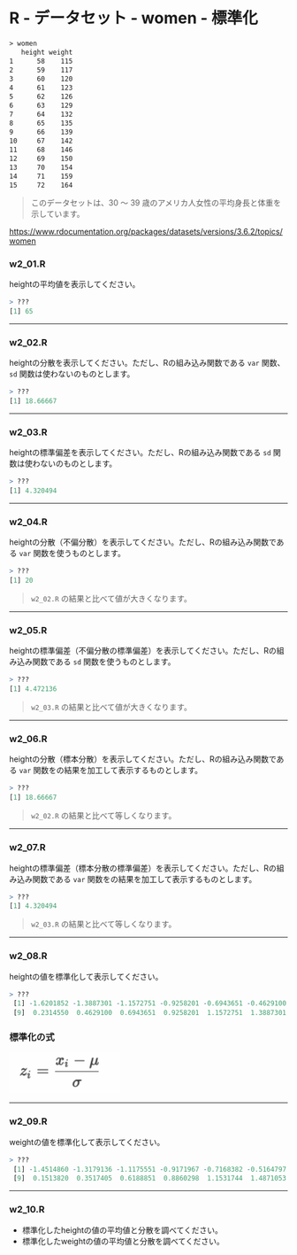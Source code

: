 # R - データセット - women - 標準化

```
> women
   height weight
1      58    115
2      59    117
3      60    120
4      61    123
5      62    126
6      63    129
7      64    132
8      65    135
9      66    139
10     67    142
11     68    146
12     69    150
13     70    154
14     71    159
15     72    164
```

> このデータセットは、30 ～ 39 歳のアメリカ人女性の平均身長と体重を示しています。

https://www.rdocumentation.org/packages/datasets/versions/3.6.2/topics/women

### w2_01.R

heightの平均値を表示してください。

```r
> ???
[1] 65
```

---

### w2_02.R

heightの分散を表示してください。ただし、Rの組み込み関数である `var` 関数、`sd` 関数は使わないのものとします。

```r
> ???
[1] 18.66667
```

---

### w2_03.R

heightの標準偏差を表示してください。ただし、Rの組み込み関数である `sd` 関数は使わないのものとします。

```r
> ???
[1] 4.320494
```

---

### w2_04.R

heightの分散（不偏分散）を表示してください。ただし、Rの組み込み関数である `var` 関数を使うものとします。

```r
> ???
[1] 20
```

> `w2_02.R` の結果と比べて値が大きくなります。

---

### w2_05.R

heightの標準偏差（不偏分散の標準偏差）を表示してください。ただし、Rの組み込み関数である `sd` 関数を使うものとします。

```r
> ???
[1] 4.472136
```

> `w2_03.R` の結果と比べて値が大きくなります。

---

### w2_06.R

heightの分散（標本分散）を表示してください。ただし、Rの組み込み関数である `var` 関数をの結果を加工して表示するものとします。

```r
> ???
[1] 18.66667
```

> `w2_02.R` の結果と比べて等しくなります。

---

### w2_07.R

heightの標準偏差（標本分散の標準偏差）を表示してください。ただし、Rの組み込み関数である `var` 関数をの結果を加工して表示するものとします。

```r
> ???
[1] 4.320494
```

> `w2_03.R` の結果と比べて等しくなります。

---

### w2_08.R

heightの値を標準化して表示してください。

```r
> ???
 [1] -1.6201852 -1.3887301 -1.1572751 -0.9258201 -0.6943651 -0.4629100 -0.2314550  0.0000000
 [9]  0.2314550  0.4629100  0.6943651  0.9258201  1.1572751  1.3887301  1.6201852
```

### 標準化の式

<img src="../img/107.png" width="200px">

---

### w2_09.R

weightの値を標準化して表示してください。

```r
> ???
 [1] -1.4514860 -1.3179136 -1.1175551 -0.9171967 -0.7168382 -0.5164797 -0.3161212 -0.1157627
 [9]  0.1513820  0.3517405  0.6188851  0.8860298  1.1531744  1.4871053  1.8210361
```

---

### w2_10.R

* 標準化したheightの値の平均値と分散を調べてください。
* 標準化したweightの値の平均値と分散を調べてください。

<!-- 
women_df <- women
mean(women_df$height)

mean((women_df$height - mean(women_df$height)) ** 2)
sqrt(mean((women_df$height - mean(women_df$height)) ** 2))

var(women_df$height)
sd(women_df$height)

var(women_df$height) * (nrow(women_df) - 1) / nrow(women_df)
sqrt(var(women_df$height) * (nrow(women_df) - 1) / nrow(women_df))

height_z <- (women_df$height - mean(women_df$height)) / sqrt(mean((women_df$height - mean(women_df$height)) ** 2))
weight_z <- (women_df$weight - mean(women_df$weight)) / sqrt(mean((women_df$weight - mean(women_df$weight)) ** 2))
mean(height_z)
var(height_z) * (nrow(women_df) - 1) / nrow(women_df)
mean(weight_z)
var(weight_z) * (nrow(women_df) - 1) / nrow(women_df)

-->
